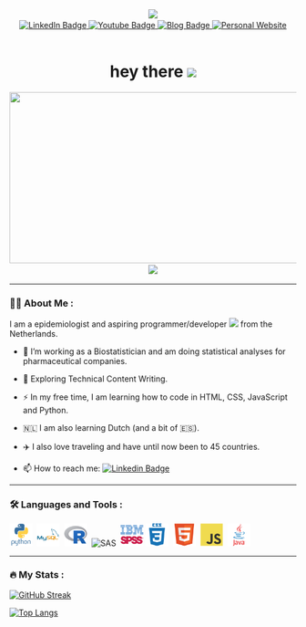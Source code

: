<div id="header" align="center">
  <img src="https://media.giphy.com/media/M9gbBd9nbDrOTu1Mqx/giphy.gif" width="100"/>
  <div id="badges">
  <a href="https://www.linkedin.com/in/evameglic/?originalSubdomain=nl">
    <img src="https://img.shields.io/badge/LinkedIn-blue?style=for-the-badge&logo=linkedin&logoColor=white" alt="LinkedIn Badge"/>
  </a>
  <a href="https://www.youtube.com/channel/UCL9meFJVJcJWq-iHEwI2bfw">
    <img src="https://img.shields.io/badge/YouTube-red?style=for-the-badge&logo=youtube&logoColor=white" alt="Youtube Badge"/>
  </a>
  <a href="https://evatravelstheworld.weebly.com/">
    <img src="https://img.shields.io/badge/travel-blog-green?style=flat" alt="Blog Badge"/>
  </a>
  </a>
  <a href="file:///Users/evameglic/Documents/CSS/index.html">
    <img src="https://img.shields.io/badge/personal-website-yellow?style=flat" alt="Personal Website"/>
  </a>
</div>
<div>
  <img src="https://komarev.com/ghpvc/?username=ewcaaa&style=flat-square&color=blue" alt=""/>
</div>
<h1>
  hey there
  <img src="https://media.giphy.com/media/hvRJCLFzcasrR4ia7z/giphy.gif" width="30px"/>
</h1>
<div align="center">
  <img src="https://media.giphy.com/media/RbDKaczqWovIugyJmW/giphy.gif" width="600" height="300"/>
</div>
<div align="center">
  <img src="https://media.giphy.com/media/tyG5YeV0ucmnlA8QXG/giphy.gif" width="200"/>
</div>
</div>

---

### :woman_technologist: About Me :
I am a epidemiologist and aspiring programmer/developer <img src="https://media.giphy.com/media/WUlplcMpOCEmTGBtBW/giphy.gif" width="30"> from the Netherlands.
- :telescope: I’m working as a Biostatistician and am doing statistical analyses for pharmaceutical companies.
  
- :seedling: Exploring Technical Content Writing.
  
- :zap: In my free time, I am learning how to code in HTML, CSS, JavaScript and Python.

- :netherlands: I am also learning Dutch (and a bit of :es:).
  
- :airplane: I also love traveling and have until now been to 45 countries.
  
- :mailbox: How to reach me: [![Linkedin Badge](https://img.shields.io/badge/-eva-blue?style=flat&logo=Linkedin&logoColor=white)](https://www.linkedin.com/in/evameglic/?originalSubdomain=nl)

---

### :hammer_and_wrench: Languages and Tools :
<div>
  <img src="https://github.com/devicons/devicon/blob/master/icons/python/python-original-wordmark.svg" title="Python" alt="Python" width="40" height="40"/>&nbsp;
  <img src="https://github.com/devicons/devicon/blob/master/icons/mysql/mysql-original-wordmark.svg" title="MySQL"  alt="MySQL" width="40" height="40"/>&nbsp;
  <img src="https://github.com/devicons/devicon/blob/master/icons/r/r-original.svg" title="R" alt="R" width="40" height="40"/>&nbsp;
  <img src="https://upload.wikimedia.org/wikipedia/commons/1/10/SAS_logo_horiz.svg" title="SAS" alt="SAS" width="40" height="40"/>&nbsp;
  <img src="https://github.com/devicons/devicon/blob/master/icons/spss/spss-original.svg" title="SPSS" **alt="SPSS" width="40" height="40"/>
  <img src="https://github.com/devicons/devicon/blob/master/icons/css3/css3-plain-wordmark.svg"  title="CSS3" alt="CSS" width="40" height="40"/>&nbsp;
  <img src="https://github.com/devicons/devicon/blob/master/icons/html5/html5-original.svg" title="HTML5" alt="HTML" width="40" height="40"/>&nbsp;
  <img src="https://github.com/devicons/devicon/blob/master/icons/javascript/javascript-original.svg" title="JavaScript" alt="JavaScript" width="40" height="40"/>&nbsp;
   <img src="https://github.com/devicons/devicon/blob/master/icons/java/java-original-wordmark.svg" title="Java" alt="Java" width="40" height="40"/>&nbsp;
</div>

---

### :fire: My Stats :

[![GitHub Streak](http://github-readme-streak-stats.herokuapp.com?user=ewcaaa&theme=dark&background=000000)](https://git.io/streak-stats)

[![Top Langs](https://github-readme-stats.vercel.app/api/top-langs/?username=ewcaaa)](https://github.com/anuraghazra/github-readme-stats)
